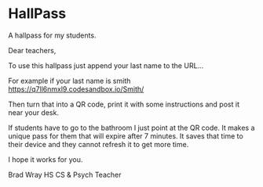 # HallPass
A hallpass for my students. 

Dear teachers, 

To use this hallpass just append your last name to the URL... 

For example if your last name is smith https://q7ll6nmxl9.codesandbox.io/Smith/

Then turn that into a QR code, print it with some instructions and post it near your desk.

If students have to go to the bathroom I just point at the QR code. It makes a unique pass for them that will expire after 7 minutes. It saves that time to their device and they cannot refresh it to get more time. 

I hope it works for you.

Brad Wray
HS CS & Psych Teacher
